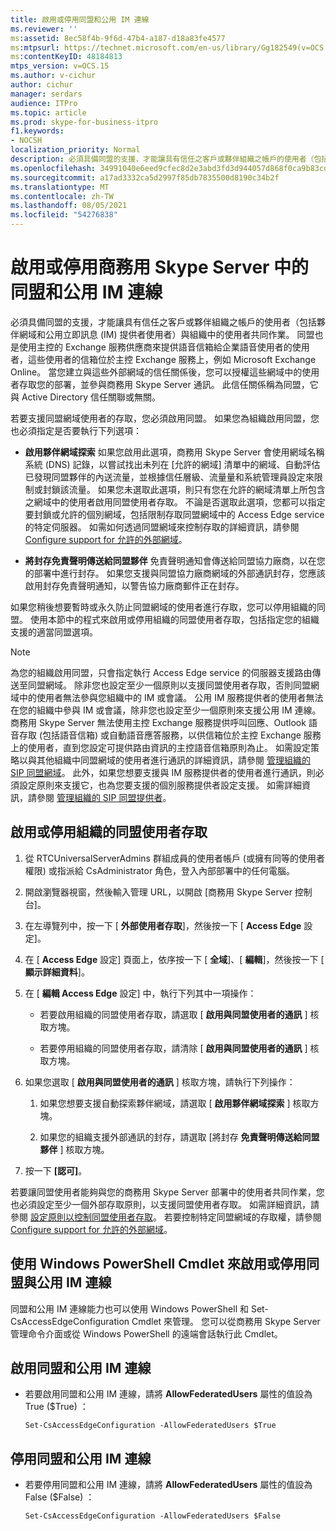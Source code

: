 ```yaml
---
title: 啟用或停用同盟和公用 IM 連線
ms.reviewer: ''
ms:assetid: 8ec58f4b-9f6d-47b4-a187-d18a83fe4577
ms:mtpsurl: https://technet.microsoft.com/en-us/library/Gg182549(v=OCS.15)
ms:contentKeyID: 48184813
mtps_version: v=OCS.15
ms.author: v-cichur
author: cichur
manager: serdars
audience: ITPro
ms.topic: article
ms.prod: skype-for-business-itpro
f1.keywords:
- NOCSH
localization_priority: Normal
description: 必須具備同盟的支援，才能讓具有信任之客戶或夥伴組織之帳戶的使用者（包括夥伴網域和公用立即訊息 (IM) 提供者使用者）與組織中的使用者共同作業。
ms.openlocfilehash: 34991040e6eed9cfec8d2e3abd3fd3d944057d868f0ca9b83cd4131d3fd13ad0
ms.sourcegitcommit: a17ad3332ca5d2997f85db7835500d8190c34b2f
ms.translationtype: MT
ms.contentlocale: zh-TW
ms.lasthandoff: 08/05/2021
ms.locfileid: "54276838"
---
```

# <a name="enable-or-disable-federation-and-public-im-connectivity-in-skype-for-business-server"></a>啟用或停用商務用 Skype Server 中的同盟和公用 IM 連線

必須具備同盟的支援，才能讓具有信任之客戶或夥伴組織之帳戶的使用者（包括夥伴網域和公用立即訊息 (IM) 提供者使用者）與組織中的使用者共同作業。 同盟也是使用主控的 Exchange 服務供應商來提供語音信箱給企業語音使用者的使用者，這些使用者的信箱位於主控 Exchange 服務上，例如 Microsoft Exchange Online。 當您建立與這些外部網域的信任關係後，您可以授權這些網域中的使用者存取您的部署，並參與商務用 Skype Server 通訊。 此信任關係稱為同盟，它與 Active Directory 信任關聯或無關。

若要支援同盟網域使用者的存取，您必須啟用同盟。 如果您為組織啟用同盟，您也必須指定是否要執行下列選項：

  - **啟用夥伴網域探索**  如果您啟用此選項，商務用 Skype Server 會使用網域名稱系統 (DNS) 記錄，以嘗試找出未列在 [允許的網域] 清單中的網域、自動評估已發現同盟夥伴的內送流量，並根據信任層級、流量量和系統管理員設定來限制或封鎖該流量。 如果您未選取此選項，則只有您在允許的網域清單上所包含之網域中的使用者啟用同盟使用者存取。 不論是否選取此選項，您都可以指定要封鎖或允許的個別網域，包括限制存取同盟網域中的 Access Edge service 的特定伺服器。 如需如何透過同盟網域來控制存取的詳細資訊，請參閱 [Configure support for 允許的外部網域](../sip-domains/manage-sip-federated-domains-for-your-organization.md#configure-support-for-allowed-external-domains-in-skype-for-business-server)。

  - **將封存免責聲明傳送給同盟夥伴**    免責聲明通知會傳送給同盟協力廠商，以在您的部署中進行封存。 如果您支援與同盟協力廠商網域的外部通訊封存，您應該啟用封存免責聲明通知，以警告協力廠商郵件正在封存。

如果您稍後想要暫時或永久防止同盟網域的使用者進行存取，您可以停用組織的同盟。 使用本節中的程式來啟用或停用組織的同盟使用者存取，包括指定您的組織支援的適當同盟選項。

> [!NOTE]  
> 為您的組織啟用同盟，只會指定執行 Access Edge service 的伺服器支援路由傳送至同盟網域。 除非您也設定至少一個原則以支援同盟使用者存取，否則同盟網域中的使用者無法參與您組織中的 IM 或會議。 公用 IM 服務提供者的使用者無法在您的組織中參與 IM 或會議，除非您也設定至少一個原則來支援公用 IM 連線。 商務用 Skype Server 無法使用主控 Exchange 服務提供呼叫回應、Outlook 語音存取 (包括語音信箱) 或自動語音應答服務，以供信箱位於主控 Exchange 服務上的使用者，直到您設定可提供路由資訊的主控語音信箱原則為止。 如需設定策略以與其他組織中同盟網域的使用者進行通訊的詳細資訊，請參閱 [管理組織的 SIP 同盟網域](../sip-domains/manage-sip-federated-domains-for-your-organization.md)。 此外，如果您想要支援與 IM 服務提供者的使用者進行通訊，則必須設定原則來支援它，也為您要支援的個別服務提供者設定支援。 如需詳細資訊，請參閱   [管理組織的 SIP 同盟提供者](../sip-providers/manage-sip-federated-providers-for-your-organization.md)。


## <a name="to-enable-or-disable-federated-user-access-for-your-organization"></a>啟用或停用組織的同盟使用者存取

1.  從 RTCUniversalServerAdmins 群組成員的使用者帳戶 (或擁有同等的使用者權限) 或指派給 CsAdministrator 角色，登入內部部署中的任何電腦。

2.  開啟瀏覽器視窗，然後輸入管理 URL，以開啟 [商務用 Skype Server 控制台]。 

3.  在左導覽列中，按一下 [ **外部使用者存取**]，然後按一下 [ **Access Edge** 設定]。

4.  在 [ **Access Edge** 設定] 頁面上，依序按一下 [ **全域**]、[ **編輯**]，然後按一下 [ **顯示詳細資料**]。

5.  在 [ **編輯 Access Edge** 設定] 中，執行下列其中一項操作：
    
      - 若要啟用組織的同盟使用者存取，請選取 [ **啟用與同盟使用者的通訊** ] 核取方塊。
    
      - 若要停用組織的同盟使用者存取，請清除 [ **啟用與同盟使用者的通訊** ] 核取方塊。

6.  如果您選取 [ **啟用與同盟使用者的通訊** ] 核取方塊，請執行下列操作：
    
    1.  如果您想要支援自動探索夥伴網域，請選取 [ **啟用夥伴網域探索** ] 核取方塊。
    
    2.  如果您的組織支援外部通訊的封存，請選取 [將封存 **免責聲明傳送給同盟夥伴** ] 核取方塊。

7.  按一下 **[認可]**。

若要讓同盟使用者能夠與您的商務用 Skype Server 部署中的使用者共同作業，您也必須設定至少一個外部存取原則，以支援同盟使用者存取。 如需詳細資訊，請參閱 [設定原則以控制同盟使用者存取](../external-access-policies/configure-policies-to-control-federated-user-access.md)。 若要控制特定同盟網域的存取權，請參閱 [Configure support for 允許的外部網域](../sip-domains/manage-sip-federated-domains-for-your-organization.md#configure-support-for-allowed-external-domains-in-skype-for-business-server)。


## <a name="enabling-or-disabling-federation-and-public-im-connectivity-by-using-windows-powershell-cmdlets"></a>使用 Windows PowerShell Cmdlet 來啟用或停用同盟與公用 IM 連線

同盟和公用 IM 連線能力也可以使用 Windows PowerShell 和 Set-CsAccessEdgeConfiguration Cmdlet 來管理。 您可以從商務用 Skype Server 管理命令介面或從 Windows PowerShell 的遠端會話執行此 Cmdlet。 

## <a name="to-enable-federation-and-public-im-connectivity"></a>啟用同盟和公用 IM 連線

  - 若要啟用同盟和公用 IM 連線，請將 **AllowFederatedUsers** 屬性的值設為 True ($True) ：
    
        Set-CsAccessEdgeConfiguration -AllowFederatedUsers $True



## <a name="to-disable-federation-and-public-im-connectivity"></a>停用同盟和公用 IM 連線

  - 若要停用同盟和公用 IM 連線，請將 **AllowFederatedUsers** 屬性的值設為 False ($False) ：
    
        Set-CsAccessEdgeConfiguration -AllowFederatedUsers $False

